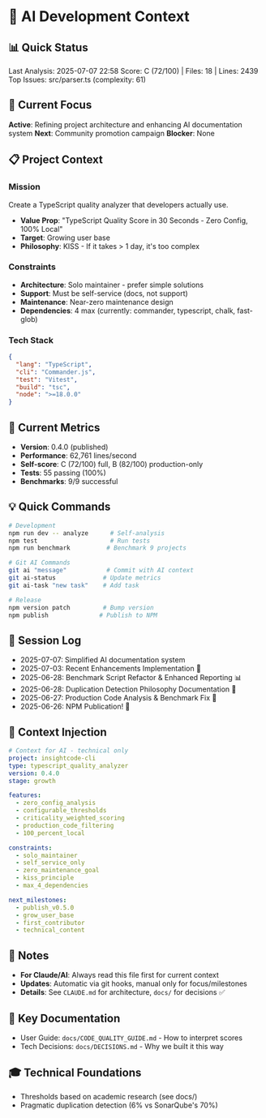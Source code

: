 # 🤖 AI Development Context

## 📊 Quick Status
<!-- GIT-HOOK:START -->
Last Analysis: 2025-07-07 22:58
Score: C (72/100) | Files: 18 | Lines: 2439
Top Issues: src/parser.ts (complexity: 61)
<!-- GIT-HOOK:END -->

## 🎯 Current Focus
**Active**: Refining project architecture and enhancing AI documentation system
**Next**: Community promotion campaign
**Blocker**: None

## 📋 Project Context

### Mission
Create a TypeScript quality analyzer that developers actually use.
- **Value Prop**: "TypeScript Quality Score in 30 Seconds - Zero Config, 100% Local"
- **Target**: Growing user base
- **Philosophy**: KISS - If it takes > 1 day, it's too complex

### Constraints
- **Architecture**: Solo maintainer - prefer simple solutions
- **Support**: Must be self-service (docs, not support)
- **Maintenance**: Near-zero maintenance design
- **Dependencies**: 4 max (currently: commander, typescript, chalk, fast-glob)

### Tech Stack
```json
{
  "lang": "TypeScript",
  "cli": "Commander.js",
  "test": "Vitest", 
  "build": "tsc",
  "node": ">=18.0.0"
}
```

## 🚀 Current Metrics
- **Version**: 0.4.0 (published)
- **Performance**: 62,761 lines/second
- **Self-score**: C (72/100) full, B (82/100) production-only
- **Tests**: 55 passing (100%)
- **Benchmarks**: 9/9 successful

## 💡 Quick Commands
```bash
# Development
npm run dev -- analyze      # Self-analysis
npm test                    # Run tests
npm run benchmark          # Benchmark 9 projects

# Git AI Commands
git ai "message"           # Commit with AI context
git ai-status             # Update metrics
git ai-task "new task"    # Add task

# Release
npm version patch         # Bump version
npm publish              # Publish to NPM
```

## 📅 Session Log
<!-- GIT-LOG:START -->
- 2025-07-07: Simplified AI documentation system
- 2025-07-03: Recent Enhancements Implementation 🚀
- 2025-06-28: Benchmark Script Refactor & Enhanced Reporting 📊
- 2025-06-28: Duplication Detection Philosophy Documentation 📖
- 2025-06-27: Production Code Analysis & Benchmark Fix 🎯
- 2025-06-26: NPM Publication! 🎉
<!-- GIT-LOG:END -->

## 🧩 Context Injection
```yaml
# Context for AI - technical only
project: insightcode-cli
type: typescript_quality_analyzer
version: 0.4.0
stage: growth

features:
  - zero_config_analysis
  - configurable_thresholds
  - criticality_weighted_scoring
  - production_code_filtering
  - 100_percent_local

constraints:
  - solo_maintainer
  - self_service_only
  - zero_maintenance_goal
  - kiss_principle
  - max_4_dependencies

next_milestones:
  - publish_v0.5.0
  - grow_user_base
  - first_contributor
  - technical_content
```

## 📝 Notes
- **For Claude/AI**: Always read this file first for current context
- **Updates**: Automatic via git hooks, manual only for focus/milestones
- **Details**: See `CLAUDE.md` for architecture, `docs/` for decisions  ✅

## 📖 Key Documentation
- User Guide: `docs/CODE_QUALITY_GUIDE.md` - How to interpret scores
- Tech Decisions: `docs/DECISIONS.md` - Why we built it this way

## 🎓 Technical Foundations
- Thresholds based on academic research (see docs/)
- Pragmatic duplication detection (6% vs SonarQube's 70%)